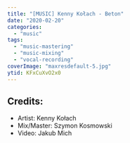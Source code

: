 ```yaml
---
title: "[MUSIC] Kenny Kołach - Beton"
date: "2020-02-20"
categories:
  - "music"
tags:
  - "music-mastering"
  - "music-mixing"
  - "vocal-recording"
coverImage: "maxresdefault-5.jpg"
ytid: KFxCuXvO2x0
---
```

## Credits:

- Artist: Kenny Kołach
- Mix/Master: Szymon Kosmowski
- Video: Jakub Mich
